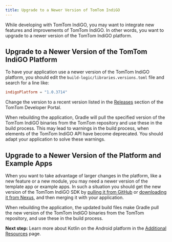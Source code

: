 ```yaml
---
title: Upgrade to a Newer Version of TomTom IndiGO
---
```


While developing with TomTom IndiGO, you may want to integrate new features and improvements of
TomTom IndiGO. In other words, you want to upgrade to a newer version of the TomTom IndiGO
platform.

## Upgrade to a Newer Version of the TomTom IndiGO Platform

To have your application use a newer version of the TomTom IndiGO platform, you should edit the
`build-logic/libraries.versions.toml` file and search for a line like:

```toml
indigoPlatform = "1.0.3714"
```

Change the version to a recent version listed in the
[Releases](/tomtom-indigo/releases/releases#releases)
section of the TomTom Developer Portal.

When rebuilding the application, Gradle will pull the specified version of the TomTom IndiGO
binaries from the TomTom repository and use these in the build process. This may lead to warnings in
the build process, when elements of the TomTom IndiGO API have become deprecated. You should adapt
your application to solve these warnings.

## Upgrade to a Newer Version of the Platform and Example Apps

When you want to take advantage of larger changes in the platform, like a new feature or a new
module, you may need a newer version of the template app or example apps. In such a situation you
should get the new version of the TomTom IndiGO SDK by
[pulling it from GitHub](/tomtom-indigo/documentation/getting-started/accessing-tomtom-indigo-sdk-example-sources#accessing-the-tomtom-indigo-sdk-example-sources-through-github)
or
[downloading it from Nexus](/tomtom-indigo/documentation/getting-started/accessing-tomtom-indigo-sdk-example-sources#accessing-the-tomtom-indigo-sdk-example-sources-through-nexus),
and then merging it with your application.

When rebuilding the application, the updated build files make Gradle pull the new version of the
TomTom IndiGO binaries from the TomTom repository, and use these in the build process.

__Next step:__ Learn more about Kotlin on the Android platform in the
[Additional Resources](/tomtom-indigo/documentation/getting-started/additional-resources) page.
